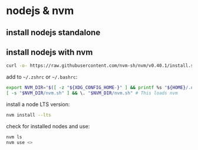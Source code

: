 # nodejs & nvm

## install nodejs standalone


## install nodejs with nvm

```bash
curl -o- https://raw.githubusercontent.com/nvm-sh/nvm/v0.40.1/install.sh | bash
```

add to `~/.zshrc` or `~/.bashrc`:

```bash
export NVM_DIR="$([ -z "${XDG_CONFIG_HOME-}" ] && printf %s "${HOME}/.nvm" || printf %s "${XDG_CONFIG_HOME}/nvm")"
[ -s "$NVM_DIR/nvm.sh" ] && \. "$NVM_DIR/nvm.sh" # This loads nvm
```

install a node LTS version:

```bash
nvm install --lts
```

check for installed nodes and use:

```bash
nvm ls
nvm use <>
```

